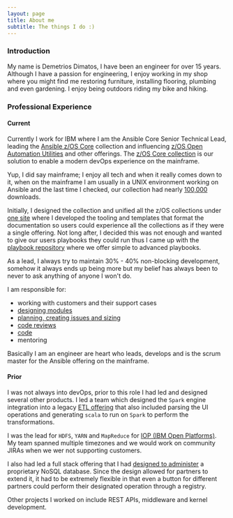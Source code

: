 ```yaml
---
layout: page
title: About me
subtitle: The things I do :)
---
```


### Introduction
My name is Demetrios Dimatos, I have been an engineer for over 15 years.
Although I have a passion for engineering, I enjoy working in my shop where you
might find me restoring furniture, installing flooring, plumbing and even
gardening. I enjoy being outdoors riding my bike and hiking.

### Professional Experience

#### Current
Currently I work for IBM where I am the Ansible Core Senior Technical Lead, leading the
[Ansible z/OS Core](https://github.com/ansible-collections/ibm_zos_core) collection and
influencing [z/OS Open Automation Utilities](https://www.ibm.com/docs/en/zoau) and
other offerings. The [z/OS Core collection](https://galaxy.ansible.com/ibm/ibm_zos_core)
is our solution to enable a modern devOps experience on the mainframe.

Yup, I did say mainframe; I enjoy all tech and when it really comes down to it,
when on the mainframe I am usually in a UNIX environment working on Ansible and
the last time I checked, our collection had nearly
[100,000](https://galaxy.ansible.com/ibm/ibm_zos_core) downloads.

Initially, I designed the collection and unified all the z/OS collections
under [one site](https://ibm.github.io/z_ansible_collections_doc/index.html)
where I developed the tooling and templates that format the documentation so
users could experience all the collections as if they were a single offering.
Not long after, I decided this was not enough and wanted to give our users
playbooks they could run thus I came up with the
[playbook repository](https://github.com/IBM/z_ansible_collections_samples)
where we offer simple to advanced playbooks.

As a lead, I always try to maintain 30% - 40% non-blocking development, somehow
it always ends up being more but my belief has always been to never to ask
anything of anyone I won't do.

I am responsible for:
- working with customers and their support cases
- [designing modules](https://github.com/ansible-collections/ibm_zos_core/issues/469)
- [planning, creating issues and sizing](https://github.com/orgs/ansible-collections/projects/10)
- [code reviews](https://github.com/ansible-collections/ibm_zos_core/pulls?q=is%3Apr+is%3Aclosed)
- [code](https://github.com/ansible-collections/ibm_zos_core)
- mentoring  

Basically I am an engineer are heart who leads, develops and is the scrum master
for the Ansible offering on the mainframe.

#### Prior
I was not always into devOps, prior to this role I had led and designed several
other products. I led a team which designed the `Spark` engine integration into a
legacy [ETL offering](https://www.ibm.com/products/information-server-for-data-integration)
that also included parsing the UI operations and generating
`scala` to run on `Spark` to perform the transformations.

I was the lead for `HDFS`, `YARN` and `MapReduce` for
[IOP (IBM Open Platforms)](https://www.ibm.com/docs/en/spectrum-scale-bda?topic=STXKQY_BDA_SHR/bl1adv_openplatform.html).
My team spanned multiple timezones and we would work on community JIRAs when we
wer not supporting customers.

I also had led a full stack offering that I had
[designed to administer](https://www.slideshare.net/IBMIMS/ims-internship-2015managementconsole)
a proprietary NoSQL database. Since the design allowed for partners to extend it,
it had to be extremely flexible in that even a button for different partners
could perform their designated operation through a registry.

Other projects I worked on include REST APIs, middleware and kernel development.

